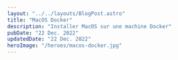 ```yaml
---
layout: "../../layouts/BlogPost.astro"
title: "MacOS Docker"
description: "Installer MacOS sur une machine Docker"
pubDate: "22 Dec. 2022"
updatedDate: "22 Dec. 2022"
heroImage: "/heroes/macos-docker.jpg"
---
```


